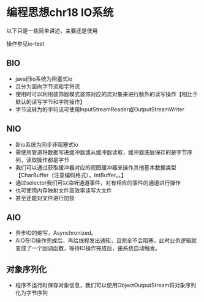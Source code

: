 ﻿# 编程思想chr18 IO系统

以下只是一些简单讲述，主要还是使用

操作参见io-test

## BIO

* java旧io系统为阻塞式io
* 且分为面向字节流和字符流
* 使用时可以利用装饰器模式装饰对应的流对象来进行额外的读写操作【相比于默认的读写字节和字符操作】
* 字节流转为的字符流可使用InputStreamReader或OutputStreamWriter



## NIO

* 新io系统为同步非阻塞式io
* 需使用管道将数据写进缓冲器或从缓冲器读取，缓冲器底层保存的是字节序列，读取操作都是字节
* 我们可以通过获取缓冲器对应的视图缓冲器来操作其他基本数据类型【CharBuffer（注意编码格式），IntBuffer。。】
* 通过selector我们可以监听通道事件，对有相应的事件的通道进行操作
* 也可使用内存映射文件高效率读写大文件
* 甚至还能对文件进行加锁



## AIO

* 异步IO的缩写，Asynchronized。
* AIO在IO操作完成后，再给线程发出通知，且完全不会阻塞，此时业务逻辑就变成了一个回调函数，等待IO操作完成后，由系统自动触发。





## 对象序列化

* 程序不运行时保存对象信息，我们可以使用ObjectOutputStream将对象序列化为字节序列
